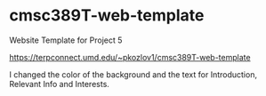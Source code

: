 # cmsc389T-web-template

Website Template for Project 5

https://terpconnect.umd.edu/~pkozlov1/cmsc389T-web-template

I changed the color of the background and the text for Introduction, Relevant Info and Interests.
